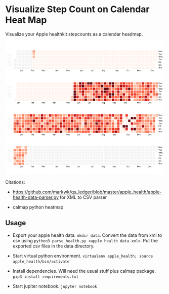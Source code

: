 # Visualize Step Count on Calendar Heat Map

Visualize your Apple healthkit stepcounts as a calendar headmap. 

![Step Count](https://raw.githubusercontent.com/th3o6a1d/stepcount_heatmap/master/StepCount.png)

Citations: 

- https://github.com/markwk/qs_ledger/blob/master/apple_health/apple-health-data-parser.py for XML to CSV parser

- calmap python heatmap

## Usage

- Export your apple health data. `mkdir data`. Convert the data from xml to csv using `python3 parse_health.py <apple health data.xml>`. Put the exported csv files in the data directory.

- Start virtual python environment. `virtualenv apple_health; source apple_health/bin/activate`

- Install dependencies. Will need the usual stuff plus calmap package. `pip3 install requirements.txt`

- Start jupiter notebook. `jupyter notebook`
